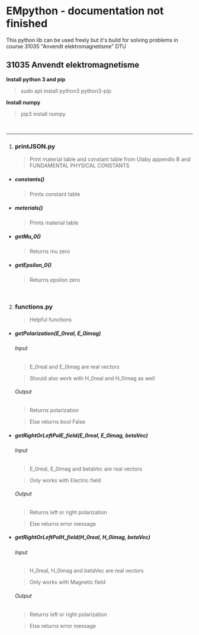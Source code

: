 # EMpython - documentation not finished 
This python lib can be used freely but it's build for solving problems in course 31035 "Anvendt elektromagnetisme" DTU


## 31035 Anvendt elektromagnetisme


**Install python 3 and pip**
 > sudo apt install python3 python3-pip

**Install numpy**
 > pip3 install numpy

</br>

***

1. ### printJSON.py

    > Print material table and constant table from Ulaby appendix B and FUNDAMENTAL PHYSICAL CONSTANTS
  
  - ##### constants()

    > Prints constant table
  
  - ##### meterials()

    > Prints material table

  - ##### getMu_0()

    > Returns mu zero

  - ##### getEpsilon_0()

    > Returns epsilon zero


</br>


2. ### functions.py

    > Helpful functions 

  - ##### getPolarization(E_0real, E_0imag)

    ###### Input
      > E_0real and E_0imag are real vectors

      > Should also work with H_0real and H_0imag as well
      
    ###### Output
      > Returns polarization

      > Else returns bool False
  
  - ##### getRightOrLeftPolE_field(E_0real, E_0imag, betaVec)

     ###### Input
      > E_0real, E_0imag and betaVec are real vectors

      > Only works with Electric field
      
    ###### Output
      > Returns left or right polarization

      > Else returns error message
  
  - ##### getRightOrLeftPolH_field(H_0real, H_0imag, betaVec)

     ###### Input
      > H_0real, H_0imag and betaVec are real vectors

      > Only works with Magnetic field
      
    ###### Output
      > Returns left or right polarization

      > Else returns error message
  

